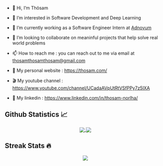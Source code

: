 - 👋 Hi, I’m Thösam
- 👀 I’m interested in Software Development and Deep Learning
- 🌱 I’m currently working as a Software Engineer Intern at [Adnovum](https://www.adnovum.com/)
- 💞️ I’m looking to collaborate on meaninful projects that help solve real world problems
- 📫 How to reach me : you can reach out to me via email at thosamthosamthosam@gmail.com

- 🚀 My personal website : https://thosam.com/
- 🎬 My youtube channel : https://www.youtube.com/channel/UCadaAVpUtRtVSfPPy7z5lXA
- 💼 My linkedin : https://www.linkedin.com/in/thosam-norlha/

<!---
Thosam1/Thosam1 is a ✨ special ✨ repository because its `README.md` (this file) appears on your GitHub profile.
You can click the Preview link to take a look at your changes.
--->



<h2 align="left"> Github Statistics 📈 </h2>
  
  <div align="center"> 
    <a href="">
      <img align="center" src="https://github-readme-stats-sigma-five.vercel.app/api?username=thosam1&show_icons=true&include_all_commits=true&count_private=true&theme=vue&line_height=40" />
    </a>
    <a href="">
      <img align="center" src="https://github-readme-stats-git-masterrstaa-rickstaa.vercel.app/api/top-langs/?username=thosam1&theme=vue&line_height=40&hide=css"/>
    </a>
  </div
  
<br />
<h2 align="left"> Streak Stats 🔥 </h2>

<p align="center">
  <img src="https://github-readme-streak-stats.herokuapp.com/?user=thosam1&theme=react"/>
</p>
 
